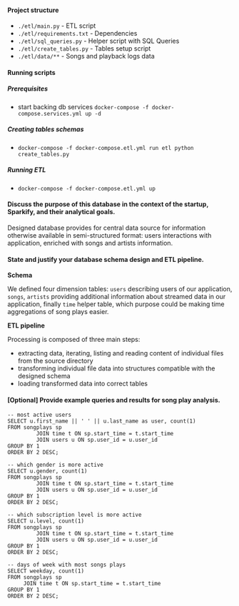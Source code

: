 #### Project structure

- `./etl/main.py` - ETL script
- `./etl/requirements.txt` - Dependencies
- `./etl/sql_queries.py` - Helper script with SQL Queries
- `./etl/create_tables.py` - Tables setup script
- `./etl/data/**` - Songs and playback logs data

#### Running scripts
##### Prerequisites
- start backing db services ```docker-compose -f docker-compose.services.yml up -d```

##### Creating tables schemas
- ```docker-compose -f docker-compose.etl.yml run etl python create_tables.py```

##### Running ETL
- ```docker-compose -f docker-compose.etl.yml up```

#### Discuss the purpose of this database in the context of the startup, Sparkify, and their analytical goals.
Designed database provides for central data source for information otherwise available 
in semi-structured format: users interactions with application, enriched with songs and artists information. 

#### State and justify your database schema design and ETL pipeline.
**Schema**

We defined four dimension tables: `users` describing users of our application, 
`songs`, `artists` providing additional information about streamed data in our application,
finally `time` helper table, which purpose could be making time aggregations of song plays easier.

**ETL pipeline** 

Processing is composed of three main steps:
- extracting data, iterating, listing and reading content of individual files from the source directory
- transforming individual file data into structures compatible with the designed schema
- loading transformed data into correct tables

#### [Optional] Provide example queries and results for song play analysis.
```
-- most active users
SELECT u.first_name || ' ' || u.last_name as user, count(1)
FROM songplays sp
         JOIN time t ON sp.start_time = t.start_time
         JOIN users u ON sp.user_id = u.user_id
GROUP BY 1
ORDER BY 2 DESC;

-- which gender is more active
SELECT u.gender, count(1)
FROM songplays sp
         JOIN time t ON sp.start_time = t.start_time
         JOIN users u ON sp.user_id = u.user_id
GROUP BY 1
ORDER BY 2 DESC;

-- which subscription level is more active
SELECT u.level, count(1)
FROM songplays sp
         JOIN time t ON sp.start_time = t.start_time
         JOIN users u ON sp.user_id = u.user_id
GROUP BY 1
ORDER BY 2 DESC;

-- days of week with most songs plays
SELECT weekday, count(1)
FROM songplays sp
     JOIN time t ON sp.start_time = t.start_time
GROUP BY 1
ORDER BY 2 DESC;
```